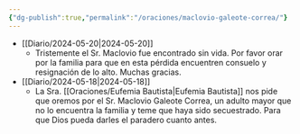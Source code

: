 ```yaml
---
{"dg-publish":true,"permalink":"/oraciones/maclovio-galeote-correa/"}
---
```


- [[Diario/2024-05-20\|2024-05-20]]
	- Tristemente el Sr. Maclovio fue encontrado sin vida. Por favor orar por la familia para que en esta pérdida encuentren consuelo y resignación de lo alto. Muchas gracias.
- [[Diario/2024-05-18\|2024-05-18]]
	- La Sra. [[Oraciones/Eufemia Bautista\|Eufemia Bautista]] nos pide que oremos por el Sr. Maclovio Galeote Correa, un adulto mayor que no lo encuentra la familia y teme que haya sido secuestrado. Para que Dios pueda darles el paradero cuanto antes.